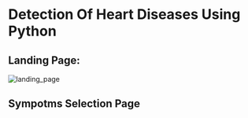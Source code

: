 #  **Detection Of Heart Diseases Using Python**

## Landing Page:
![landing_page](https://user-images.githubusercontent.com/56387441/116800359-02d7d580-ab1e-11eb-9b4c-00414f90bfac.png)

## Sympotms Selection Page


                                                                      
